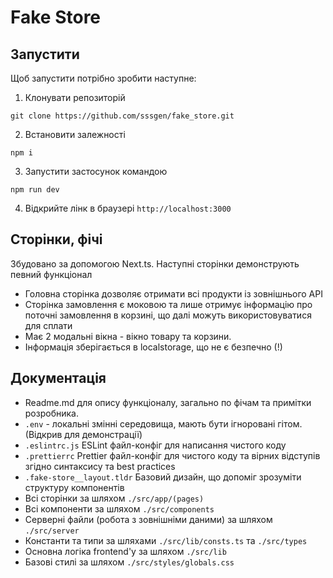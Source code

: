 # Fake Store

## Запустити

Щоб запустити потрібно зробити наступне:

1. Клонувати репозиторій
```
git clone https://github.com/sssgen/fake_store.git
```
2. Встановити залежності
```
npm i
```
3. Запустити застосунок командою
```
npm run dev
```
4. Відкрийте лінк в браузері `http://localhost:3000`

## Сторінки, фічі

Збудовано за допомогою Next.ts. Наступні сторінки демонструють певний функціонал

* Головна сторінка дозволяє отримати всі продукти із зовнішнього API
* Сторінка замовлення є моковою та лише отримує інформацію про поточні замовлення в корзині, що далі можуть використовуватися для сплати
* Має 2 модальні вікна - вікно товару та корзини. 
* Інформація зберігається в localstorage, що не є безпечно (!)

## Документація

* Readme.md для опису функціоналу, загально по фічам та примітки розробника.
* `.env` - локальні змінні середовища, мають бути ігноровані гітом. (Відкрив для демонстрації)
* `.eslintrc.js` ESLint файл-конфіг для написання чистого коду
* `.prettierrc` Prettier файл-конфіг для чистого коду та вірних відступів згідно синтаксису та best practices
* `.fake-store__layout.tldr` Базовий дизайн, що допоміг зрозуміти структуру компонентів
* Всі сторінки за шляхом `./src/app/(pages)`
* Всі компоненти за шляхом `./src/components`
* Серверні файли (робота з зовнішніми даними) за шляхом `./src/server`
* Константи та типи за шляхами `./src/lib/consts.ts` та `./src/types`
* Основна логіка frontend'у за шляхом `./src/lib`
* Базові стилі за шляхом `./src/styles/globals.css`
